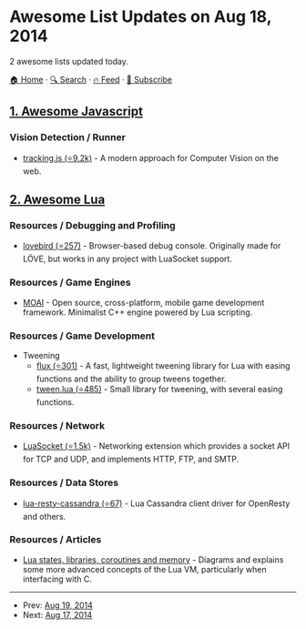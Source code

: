 # Awesome List Updates on Aug 18, 2014

2 awesome lists updated today.

[🏠 Home](/README.md) · [🔍 Search](https://www.trackawesomelist.com/search/) · [🔥 Feed](https://www.trackawesomelist.com/rss.xml) · [📮 Subscribe](https://trackawesomelist.us17.list-manage.com/subscribe?u=d2f0117aa829c83a63ec63c2f&id=36a103854c)



## [1. Awesome Javascript](/content/sorrycc/awesome-javascript/README.md)

### Vision Detection / Runner

*   [tracking.js (⭐9.2k)](https://github.com/eduardolundgren/tracking.js) - A modern approach for Computer Vision on the web.

## [2. Awesome Lua](/content/LewisJEllis/awesome-lua/README.md)

### Resources / Debugging and Profiling

*   [lovebird (⭐257)](https://github.com/rxi/lovebird) - Browser-based debug console. Originally made for LÖVE, but works in any project with LuaSocket support.

### Resources / Game Engines

*   [MOAI](http://getmoai.com/) - Open source, cross-platform, mobile game development framework. Minimalist C++ engine powered by Lua scripting.

### Resources / Game Development

*   Tweening
    *   [flux (⭐301)](https://github.com/rxi/flux) - A fast, lightweight tweening library for Lua with easing functions and the ability to group tweens together.
    *   [tween.lua (⭐485)](https://github.com/kikito/tween.lua) - Small library for tweening, with several easing functions.

### Resources / Network

*   [LuaSocket (⭐1.5k)](https://github.com/diegonehab/luasocket) - Networking extension which provides a socket API for TCP and UDP, and implements HTTP, FTP, and SMTP.

### Resources / Data Stores

*   [lua-resty-cassandra (⭐67)](https://github.com/jbochi/lua-resty-cassandra) - Lua Cassandra client driver for OpenResty and others.

### Resources / Articles

*   [Lua states, libraries, coroutines and memory](http://www.thijsschreijer.nl/blog/?p=693) - Diagrams and explains some more advanced concepts of the Lua VM, particularly when interfacing with C.

---

- Prev: [Aug 19, 2014](/content/2014/08/19/README.md)
- Next: [Aug 17, 2014](/content/2014/08/17/README.md)